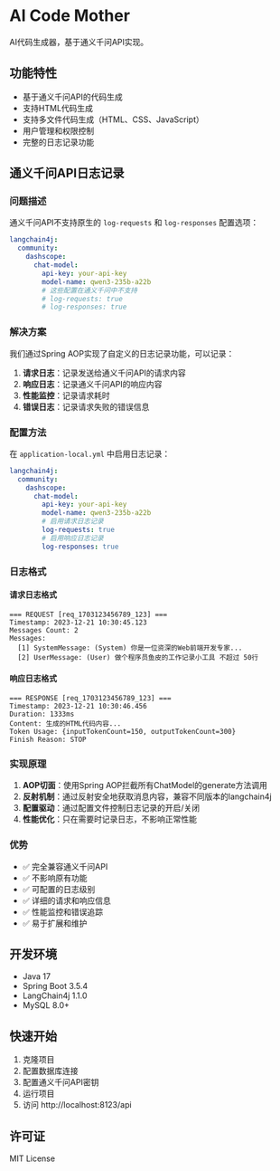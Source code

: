 # AI Code Mother

AI代码生成器，基于通义千问API实现。

## 功能特性

- 基于通义千问API的代码生成
- 支持HTML代码生成
- 支持多文件代码生成（HTML、CSS、JavaScript）
- 用户管理和权限控制
- 完整的日志记录功能

## 通义千问API日志记录

### 问题描述

通义千问API不支持原生的 `log-requests` 和 `log-responses` 配置选项：

```yaml
langchain4j:
  community:
    dashscope:
      chat-model:
        api-key: your-api-key
        model-name: qwen3-235b-a22b
        # 这些配置在通义千问中不支持
        # log-requests: true
        # log-responses: true
```

### 解决方案

我们通过Spring AOP实现了自定义的日志记录功能，可以记录：

1. **请求日志**：记录发送给通义千问API的请求内容
2. **响应日志**：记录通义千问API的响应内容
3. **性能监控**：记录请求耗时
4. **错误日志**：记录请求失败的错误信息

### 配置方法

在 `application-local.yml` 中启用日志记录：

```yaml
langchain4j:
  community:
    dashscope:
      chat-model:
        api-key: your-api-key
        model-name: qwen3-235b-a22b
        # 启用请求日志记录
        log-requests: true
        # 启用响应日志记录
        log-responses: true
```

### 日志格式

#### 请求日志格式

```
=== REQUEST [req_1703123456789_123] ===
Timestamp: 2023-12-21 10:30:45.123
Messages Count: 2
Messages:
  [1] SystemMessage: (System) 你是一位资深的Web前端开发专家...
  [2] UserMessage: (User) 做个程序员鱼皮的工作记录小工具 不超过 50行
```

#### 响应日志格式

```
=== RESPONSE [req_1703123456789_123] ===
Timestamp: 2023-12-21 10:30:46.456
Duration: 1333ms
Content: 生成的HTML代码内容...
Token Usage: {inputTokenCount=150, outputTokenCount=300}
Finish Reason: STOP
```

### 实现原理

1. **AOP切面**：使用Spring AOP拦截所有ChatModel的generate方法调用
2. **反射机制**：通过反射安全地获取消息内容，兼容不同版本的langchain4j
3. **配置驱动**：通过配置文件控制日志记录的开启/关闭
4. **性能优化**：只在需要时记录日志，不影响正常性能

### 优势

- ✅ 完全兼容通义千问API
- ✅ 不影响原有功能
- ✅ 可配置的日志级别
- ✅ 详细的请求和响应信息
- ✅ 性能监控和错误追踪
- ✅ 易于扩展和维护

## 开发环境

- Java 17
- Spring Boot 3.5.4
- LangChain4j 1.1.0
- MySQL 8.0+

## 快速开始

1. 克隆项目
2. 配置数据库连接
3. 配置通义千问API密钥
4. 运行项目
5. 访问 http://localhost:8123/api

## 许可证

MIT License
